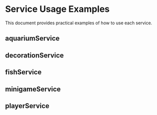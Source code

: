 # Service Usage Examples

This document provides practical examples of how to use each service.

## aquariumService

## decorationService

## fishService

## minigameService

## playerService

